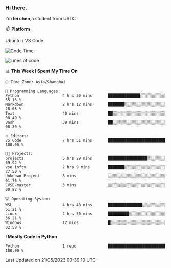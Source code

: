### Hi there.
I'm **lei chen**,a student from USTC

📫 **Platform**

Ubuntu / VS Code

<!--START_SECTION:waka-->
![Code Time](http://img.shields.io/badge/Code%20Time-67%20hrs%2043%20mins-blue)

![Lines of code](https://img.shields.io/badge/From%20Hello%20World%20I%27ve%20Written-0%20lines%20of%20code-blue)

📊 **This Week I Spent My Time On** 

```text
🕑︎ Time Zone: Asia/Shanghai

💬 Programming Languages: 
Python                   4 hrs 20 mins       ██████████████░░░░░░░░░░░   55.13 % 
Markdown                 2 hrs 12 mins       ███████░░░░░░░░░░░░░░░░░░   28.08 % 
Text                     40 mins             ██░░░░░░░░░░░░░░░░░░░░░░░   08.49 % 
Bash                     39 mins             ██░░░░░░░░░░░░░░░░░░░░░░░   08.30 % 

🔥 Editors: 
VS Code                  7 hrs 51 mins       █████████████████████████   100.00 % 

🐱‍💻 Projects: 
projects                 5 hrs 29 mins       █████████████████░░░░░░░░   69.92 % 
vse_infty                2 hrs 9 mins        ███████░░░░░░░░░░░░░░░░░░   27.50 % 
Unknown Project          8 mins              ░░░░░░░░░░░░░░░░░░░░░░░░░   01.76 % 
CVSE-master              3 mins              ░░░░░░░░░░░░░░░░░░░░░░░░░   00.82 % 

💻 Operating System: 
WSL                      4 hrs 48 mins       ███████████████░░░░░░░░░░   61.21 % 
Linux                    2 hrs 50 mins       █████████░░░░░░░░░░░░░░░░   36.21 % 
Windows                  12 mins             █░░░░░░░░░░░░░░░░░░░░░░░░   02.58 % 
```

**I Mostly Code in Python** 

```text
Python                   1 repo              █████████████████████████   100.00 % 
```




 Last Updated on 21/05/2023 00:39:10 UTC
<!--END_SECTION:waka-->
